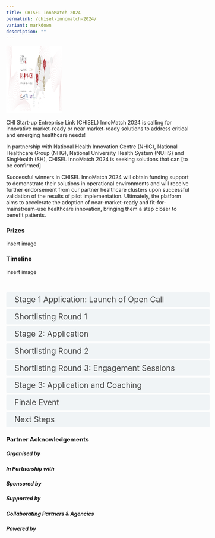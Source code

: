 ```yaml
---
title: CHISEL InnoMatch 2024
permalink: /chisel-innomatch-2024/
variant: markdown
description: ""
---
```

![](/images/Healthcare%20InnoMatch%202022.png)

CHI Start-up Entreprise Link (CHISEL) InnoMatch 2024 is calling for innovative market-ready or near market-ready solutions to address critical and emerging healthcare needs!

In partnership with National Health Innovation Centre (NHIC), National Healthcare Group (NHG), National University Health System (NUHS) and SingHealth (SH), CHISEL InnoMatch 2024 is seeking solutions that can [to be confirmed]
	
Successful winners in CHISEL InnoMatch 2024 will obtain funding support to demonstrate their solutions in operational environments and will receive further endorsement from our partner healthcare clusters upon successful validation of the results of pilot implementation. Ultimately, the platform aims to accelerate the adoption of near-market-ready and fit-for-mainstream-use healthcare innovation, bringing them a step closer to benefit patients.

### Prizes 

insert image
	
### Timeline

insert image

<br> <!--REQUIRED CODE must copy for accordion to work. the "design of the accordion box and content is in this code as well. if wanna edit/change the accordion design can use this website https://www.w3schools.com/w3css/w3css_accordions.asp./\-->
<style>
.button {
  background-color: white;
  cursor: pointer;
  padding: 5px;
  width: 100%;
  border: none;
  text-align: left;
  outline: none;
  font-size: 20px;
  transition: 0.4s;
}

.panel {
  padding: 0 18px;
  display: none;
  background-color: white;
  overflow: hidden;
}

img {
  width: 150px;
  height: 180px;
}

.active,
.button:hover {
  background-color: white;
}

input {
  display: none;
}

label {
  position: relative;
  display: block;
  padding: 8px 22px;
  margin: 0 0 5px 0;
  cursor: pointer;
  background: #F0F4F6;
  border-radius: 3px;
  width: 100%;
  color: #484848;
  transition: height 0.4s;
  font-size: 1.5em;
}

label:hover {
  background: #BD2D37;
  color: #FFF;
}

.accordion-content {
  padding: 10px 0px 30px 30px;
  margin: 0 0 1px 0;
  border-radius: 3px;
	font-size: 1.25em;
	line-height: 2.2rem;
}

input + label::before {
  content: url("https://d33wubrfki0l68.cloudfront.net/2726d99e678e7823e23532634fdd6e83dfe96a99/c39dd/images/chevron-down.svg");
  font-weight: 400;
  font-size: 1.25em;
  line-height: 1.1rem;
  padding: 0;
  position: absolute;
  right: 0.5rem;
  top: 50%;
  transform: translateY(-50%);
  transition: transform 0.4s ease-in-out;
}

input:checked + label::before {
  content: url("https://d33wubrfki0l68.cloudfront.net/7468164d2fc2ad4fdea648e6cf2de622c2f70892/1819b/images/chevron-up.svg");
  transform: translateY(-50%) rotateZ(180deg);
}

input + label + .accordion-content {
  display: none;
}

input:checked + label + .accordion-content {
  display: block;
}

</style>
<!--END OF REQUIRED CODE.\-->


<!--ENTIRE ACCORDION CODE-->

<div class="container">
<!--ONE BOX. Must match the <label> code with the id code -->
<div>
	<input id="title1" type="checkbox"><label for="title1">	Stage 1 Application: Launch of Open Call</label>
	<div class="accordion-content">
	<div class="para"> Submit your application for CHISEL InnoMatch 2024 on the Challenge Portal by 5 April 2024, 23:59 SGT. Multi-participation is welcomed. Fill in the application form available in the participant space, providing the following:<br>
- Applicant Information<br>
- Company Information<br>
- Solution Pitch Deck (10 slides on the proposed solution; unique selling point; clinical, technical, and operational readiness for test-bedding; business plan)

Note: Pitch Deck Guidelines and Template can be downloaded in the Challenge Portal.<br> 
</div>
</div>
<!--ONE BOX END-->
<!--2ND BOX-->
<input id="title2" type="checkbox"><label for="title2">Shortlisting Round 1</label>
	<div class="accordion-content">
	<div class="para">The panel of judges for CHISEL InnoMatch 2024 and its partner healthcare clusters will shortlist start-ups and SMEs to move to Stage 2. Results will be announced by 10 May 2024. 
</div>
</div>
<!--2ND BOX END-->
<!--3RD BOX-->
<input id="title3" type="checkbox"><label for="title3">Stage 2:  Application</label>
	<div class="accordion-content">
	<div class="para">Shortlisted start-ups and SMEs are to submit your full proposal, addressing the following but not limited to: <br>	
- Healthcare (Organisational) needs and relevance <br>  
- Innovation (competitive advantage, current competing strategies, technologies, competitors)<br> 
- Maturity / Market Readiness <br> 
- Impact (quantifiable) <br>
- Ease of transition to adopt by users <br> 
- Business plan (i.e. commercial applications, economic viability, go-to-market strategy of solution)<br> 
- Clinical, technical and operational readiness <br>
- IT viability <br> 
- Prior or existing trials, proof-of-concept, proof-of-value and/or clinical validation results <br> 
- Safety and regulatory registrations / certifications / licenses <br> 
</div>
	</div>
<!--3RD BOX END-->
<!--4THBOX-->
<input id="title4" type="checkbox"><label for="title4">Shortlisting Round 2</label>
	<div class="accordion-content">
	<div class="para">Results will be announced by 12 Jul 2024. Up to twenty (20) start-ups and SMEs will be selected to move to the next shortlisting round. 
</div>
	</div>
<!--4TH BOX END-->
<!--5TH BOX-->
<input id="title5" type="checkbox"><label for="title5">Shortlisting Round 3: Engagement Sessions</label>
	<div class="accordion-content">
	<div class="para">Up to twenty (20) start-ups and SMEs will be invited to present your solution at the Engagement Sessions with our clinical partners and reviewers. Engagement Sessions will be held virtually at night, between 1800 and 2100 SGT (GMT +8/UTC +8). Each session will be approximately fifteen (15) to twenty (20) minutes, with time allocated for the presentation and Q&amp;A. More details on the arrangement of the schedule will be shared nearer to date. 
<br> 
<br> Results will be announced by 16 Aug 2024. Up to eight (8) finalists will be selected. 
</div>
	</div>
<!--5TH BOX END-->
<!--6TH BOX-->
<input id="title6" type="checkbox"><label for="title6">Stage 3: Application and Coaching</label>
	<div class="accordion-content">
	<div class="para">Finalists will be coached by experts in preparation for the Finale Event. This may include coaching on refining the value proposition of the solution, budgeting, business plan and pitching. Oral presentation of your solutions will be required during the coaching sessions. Guidance on the submission materials for the Finale Event will be provided nearer to date. 
</div>
	</div>
<!--6TH BOX END-->
<!--7TH BOX-->
<input id="title7" type="checkbox"><label for="title7">Finale Event</label>
	<div class="accordion-content">
	<div class="para">Finalists will pitch to the Judging Panel comprising of senior management from the partner healthcare clusters and domain experts. Finalists in Singapore are required to attend the event-in-person, while overseas finalists may dial-in through the online live-streamed platform.
<br><br> Up to three (3) winners will be selected at the end of the Challenge, announced on the day of the event. 
</div>
	</div>
<!--7TH BOX END-->
<!--8TH BOX-->
<input id="title8" type="checkbox"><label for="title8">Next Steps</label>
	<div class="accordion-content">
	<div class="para">Winners will be granted three (3) months of preparation time to finalise the project agreement (and additional three (3) months if ethics approval is required; up to six (6) months to complete test-bedding;and up to two (2) months to complete the evaluation. 

<br> **Test-Bedding Phase (Oct 2024 - Mar 2026)**
- Refine the test-bed protocol and define success criteria of the test-bed with your partner healthcare cluster. You would also define the pricing for subsequent purchase, subject to the solution meeting pre-agreed success criteria. You may be required by your partner hospital to supplement more documentation to facilitate the test-bedding and potential adoption.<br>
- A Project Agreement should be set up within three (3) months (an additional three (3) months may be granted if ethics approval is required).<br>
- Test-bedding should start no later than Apr 2024. Complete test-bedding in a simulated and/or clinical environment complying to regulations and institutional policies with your partner healthcare cluster. Test-beds should be completed within twelve (12) months.<br>

**Evaluation Phase (Apr 2026 - May 2026)**
- Upon completion of the test-bedding phase, the partner healthcare clusters would evaluate the success of the test-bed.<br>
- All CHISEL 2024 test-bed solutions are strongly encouraged to be evaluated using the CHI Evaluation Framework (CHIEF). CHIEF is a holistic framework for the evaluation of innovative solutions seeking real world deployment. This would be provided at no cost for the purposes of the programme. You may also engage additional services from CHIEF or an independent expert for the purposes of evaluating the test-bed at your discretion.<br>

.
</div>
	</div>
<!--8TH BOX END-->
</div>
	
<!--ACCORDION END--></div>

### Partner Acknowledgements


##### Organised by


##### In Partnership with 

##### Sponsored by

##### Supported by

##### Collaborating Partners &amp; Agencies

##### Powered by